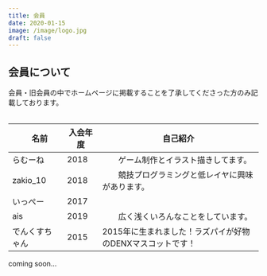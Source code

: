 ```yaml
---
title: 会員
date: 2020-01-15
image: /image/logo.jpg
draft: false
---
```


## 会員について
会員・旧会員の中でホームページに掲載することを了承してくださった方のみ記載しております。  
<br>

|　名前　|入会年度|自己紹介| 
| --- | --- | --- | 
| らむーね    |2018|　　ゲーム制作とイラスト描きしてます。| 
|    zakio_10|2018|　　競技プログラミングと低レイヤに興味があります。| 
|     いっぺー|2017|　　| 
|  ais   |2019|　　広く浅くいろんなことをしています。| 
|でんくすちゃん|2015|2015年に生まれました！ラズパイが好物のDENXマスコットです！| 


coming soon...  
